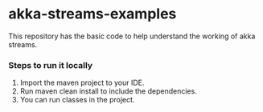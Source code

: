 # akka-streams-examples

This repository has the basic code to help understand the working of akka streams.

### Steps to run it locally

1. Import the maven project to your IDE.
2. Run maven clean install to include the dependencies.
3. You can run classes in the project.